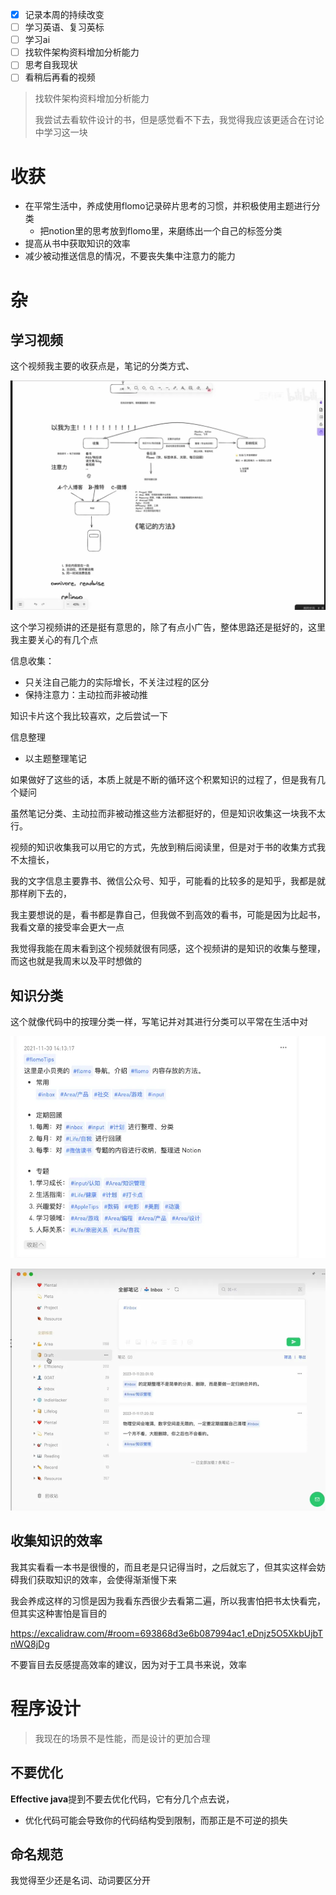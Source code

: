 - [x]  记录本周的持续改变
- [ ]  学习英语、复习英标
- [ ]  学习ai
- [ ]  找软件架构资料增加分析能力
- [ ]  思考自我现状
- [ ]  看稍后再看的视频

> 找软件架构资料增加分析能力
> 
> 我尝试去看软件设计的书，但是感觉看不下去，我觉得我应该更适合在讨论中学习这一块

# 收获

- 在平常生活中，养成使用flomo记录碎片思考的习惯，并积极使用主题进行分类
    - 把notion里的思考放到flomo里，来磨练出一个自己的标签分类
- 提高从书中获取知识的效率
- 减少被动推送信息的情况，不要丧失集中注意力的能力

# 杂

## 学习视频

这个视频我主要的收获点是，笔记的分类方式、

![img_11.png](../../img/img_11.png)

这个学习视频讲的还是挺有意思的，除了有点小广告，整体思路还是挺好的，这里我主要关心的有几个点

信息收集：

- 只关注自己能力的实际增长，不关注过程的区分
- 保持注意力：主动拉而非被动推

知识卡片这个我比较喜欢，之后尝试一下

信息整理

- 以主题整理笔记

如果做好了这些的话，本质上就是不断的循环这个积累知识的过程了，但是我有几个疑问

虽然笔记分类、主动拉而非被动推这些方法都挺好的，但是知识收集这一块我不太行。

视频的知识收集我可以用它的方式，先放到稍后阅读里，但是对于书的收集方式我不太擅长，

我的文字信息主要靠书、微信公众号、知乎，可能看的比较多的是知乎，我都是就那样刷下去的，

我主要想说的是，看书都是靠自己，但我做不到高效的看书，可能是因为比起书，我看文章的接受率会更大一点

我觉得我能在周末看到这个视频就很有同感，这个视频讲的是知识的收集与整理，而这也就是我周末以及平时想做的

## 知识分类

这个就像代码中的按理分类一样，写笔记并对其进行分类可以平常在生活中对

![img_12.png](../../img/img_12.png)

![img_13.png](../../img/img_13.png)

## 收集知识的效率

我其实看看一本书是很慢的，而且老是只记得当时，之后就忘了，但其实这样会妨碍我们获取知识的效率，会使得渐渐慢下来

我会养成这样的习惯是因为我看东西很少去看第二遍，所以我害怕把书太快看完，但其实这种害怕是盲目的

https://excalidraw.com/#room=693868d3e6b087994ac1,eDnjz5O5XkbUjbTnWQ8jDg

不要盲目去反感提高效率的建议，因为对于工具书来说，效率

# 程序设计

> 我现在的场景不是性能，而是设计的更加合理
> 

## 不要优化

**Effective java**提到不要去优化代码，它有分几个点去说，

- 优化代码可能会导致你的代码结构受到限制，而那正是不可逆的损失

## 命名规范

我觉得至少还是名词、动词要区分开